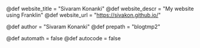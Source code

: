 <!--
Add here global page variables to use throughout your
website.
The website_* must be defined for the RSS to work
-->
@def website_title = "Sivaram Konanki"
@def website_descr = "My website using Franklin"
@def website_url   = "https://sivakon.github.io/"

@def author = "Sivaram Konanki"
@def prepath = "blogtmp2"

@def automath = false
@def autocode = false

<!--
Add here global latex commands to use throughout your
pages. It can be math commands but does not need to be.
For instance:
* \newcommand{\phrase}{This is a long phrase to copy.}
-->
